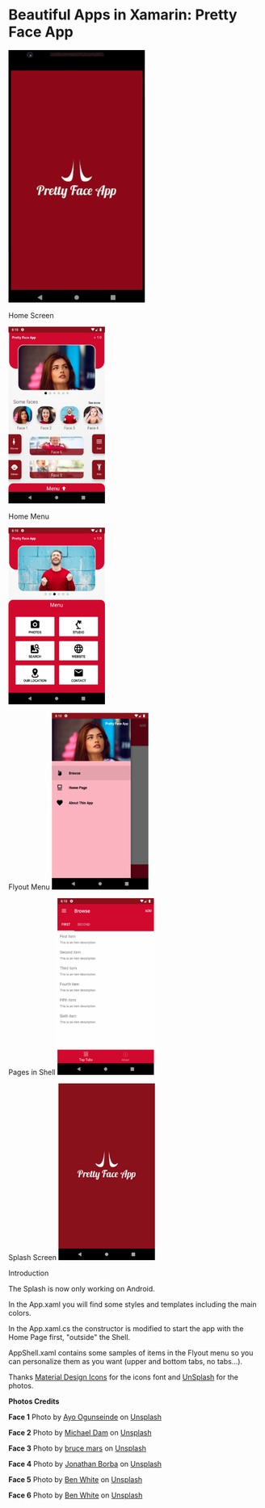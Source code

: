 # Beautiful Apps in Xamarin: Pretty Face App

![GIF](./Media/PrettyFaceApp.gif)

Home Screen

<img width="191" height="350" src="./Media/Preview1.jpg" />

Home Menu

<img width="191" height="350" src="./Media/Preview2.jpg" />

Flyout Menu
<img width="191" height="350" src="./Media/Preview3.jpg" />

Pages in Shell
<img width="191" height="350" src="./Media/Preview4.jpg" />

Splash Screen
<img width="191" height="350" src="./Media/Preview5.jpg" />


Introduction

The Splash is now only working on Android.

In the App.xaml you will find some styles and templates including the main colors.

In the App.xaml.cs the constructor is modified to start the app with the Home Page first, "outside" the Shell.

AppShell.xaml contains some samples of items in the Flyout menu so you can personalize them as you want (upper and bottom tabs, no tabs...).

Thanks [Material Design Icons](https://www.materialdesignicons.com/) for the icons font and [UnSplash](https://www.unsplash.com/) for the photos.

<b>Photos Credits</b>

<b>Face 1</b>
Photo by [Ayo Ogunseinde](https://unsplash.com/@armedshutter?utm_source=unsplash&utm_medium=referral&utm_content=creditCopyText) on [Unsplash](https://unsplash.com/photos/pOVy61t9NeA?utm_source=unsplash&utm_medium=referral&utm_content=creditCopyText)

<b>Face 2</b>
Photo by [Michael Dam](https://unsplash.com/@michaeldam?utm_source=unsplash&utm_medium=referral&utm_content=creditCopyText) on [Unsplash](https://unsplash.com/?utm_source=unsplash&utm_medium=referral&utm_content=creditCopyText)

<b>Face 3</b>
Photo by [bruce mars](https://unsplash.com/@brucemars?utm_source=unsplash&utm_medium=referral&utm_content=creditCopyText) on [Unsplash](https://unsplash.com/?utm_source=unsplash&utm_medium=referral&utm_content=creditCopyText)

<b>Face 4</b>
Photo by [Jonathan Borba](https://unsplash.com/@jonathanborba?utm_source=unsplash&utm_medium=referral&utm_content=creditCopyText) on [Unsplash](https://unsplash.com/?utm_source=unsplash&utm_medium=referral&utm_content=creditCopyText)

<b>Face 5</b>
Photo by [Ben White](https://unsplash.com/@benwhitephotography?utm_source=unsplash&utm_medium=referral&utm_content=creditCopyText) on [Unsplash](https://unsplash.com/?utm_source=unsplash&utm_medium=referral&utm_content=creditCopyText)

<b>Face 6</b>
Photo by [Ben White](https://unsplash.com/@benwhitephotography?utm_source=unsplash&utm_medium=referral&utm_content=creditCopyText) on [Unsplash](https://unsplash.com/s/photos/kid?utm_source=unsplash&utm_medium=referral&utm_content=creditCopyText)